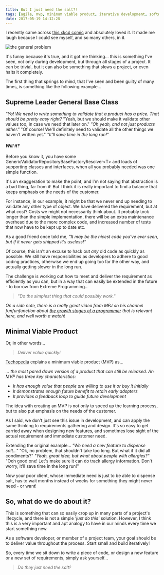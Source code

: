 ```yaml
---
title: But I just need the salt?!
tags: [agile, mvp, minimum viable product, iterative development, software delivery, customer centered design, extreme programming]
date: 2017-05-19 14:12:28
---
```


I recently came across [this xkcd comic](https://xkcd.com/974/) and absolutely loved it. It made me laugh because I could see myself, and so many others, in it.

![the general problem](/blog/images/just-the-salt/the-general-problem.png)

It's funny because it's true, and it got me thinking… this is something I've seen, not only during development, but through all stages of a project. It can be trivial, but it can also be something that slows a project, or even halts it completely.

The first thing that springs to mind, that I've seen and been guilty of many times, is something like the following example...

## Supreme Leader General Base Class

*"Yo! We need to write something to validate that a product has a price. That should be pretty easy right?* 
"Yeah, but we should make it validate other values too, in case we need that later on." 
*"Oh yeah, and not just products either."* 
"Of course! We'll definitely need to validate all the other things we haven't written yet." 
*"It'll save time in the long run!"*

#### *Will it?*

Before you know it, you have some GenericValidatorRepositoryBaseFactoryResolver&lt;T> and loads of supporting classes and interfaces, when all you probably needed was one simple function. 

It's an exaggeration to make the point, and I'm not saying that abstraction is a bad thing, far from it! But I think it is really important to find a balance that keeps emphasis on the needs of the customer.

For instance, in our example, it might be that we never end up needing to validate any other type of object. We have delivered the requirement, but at what cost? Costs we might not necessarily think about. It probably took longer than the simple implementation, there will be an extra maintenance overhead due to the more complex code, and increased number of tests that now have to be kept up to date etc.

As a good friend once told me, *"It may be the nicest code you've ever seen, but if it never gets shipped it's useless!"*

Of course, this isn't an excuse to hack out *any* old code as quickly as possible. We still have responsibilities as developers to adhere to good coding practices, otherwise we end up going too far the other way, and actually getting slower in the long run.

The challenge is working out how to meet and deliver the requirement as efficiently as you can, but in a way that can easily be extended in the future - to borrow from Extreme Programming... 

> *"Do the simplest thing that could possibly work."*

*On a side note, there is a really great video from MPJ on his channel *funfunfunction* about [the growth stages of a programmer](https://www.youtube.com/watch?v=2qYll837a_0&t=5s) that is relevant here, and well worth a watch!*


## Minimal Viable Product
Or, in other words...

> *Deliver value quickly!*

[Techopedia](https://www.techopedia.com/definition/27809/minimum-viable-product-mvp) explains a minimum viable product (MVP) as...

*... the most pared down version of a product that can still be released. An MVP has three key characteristics:*
* *It has enough value that people are willing to use it or buy it initially* 
* *It demonstrates enough future benefit to retain early adopters* 
* *It provides a feedback loop to guide future development* 

The idea with creating an MVP is not only to speed up the learning process, but to also put emphasis on the needs of the customer.

As I said, we don't just see this issue in development, and can apply the same thinking to requirements gathering and design. It's so easy to get carried away when designing new features, and sometimes lose sight of the actual requirement and immediate customer need.

Extending the original example...
*"We need a new feature to dispense salt..."* 
"Ok, no problem, that shouldn't take too long. But what if it did all condiments?" 
*"Yeah, great idea, but what about people with allergies?"* 
"Ooh good one! Let's make sure it can do track allergy information. Don't worry, it'll save time in the long run!"

Now your poor client, whose immediate need is just to be able to dispense salt, has to wait months instead of weeks for something they might never need - or want!


## So, what do we do about it?
This is something that can so easily crop up in many parts of a project's lifecycle, and there is not a simple *'just do this'* solution. However, I think this is a very important and apt analogy to have in our minds every time we start something new.

As a software developer, or member of a project team, your goal should be to deliver value throughout the process. Start small and build iteratively!

So, every time we sit down to write a piece of code, or design a new feature or a new set of requirements, simply ask yourself...

> *Do they just need the salt?*
